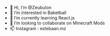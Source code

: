 - 👋 Hi, I’m @Zeubulon
- 👀 I’m interested in Baketball
- 🌱 I’m currently learning React.js
- 💞️ I’m looking to collaborate on Minecraft Mods
- 📫 Instagram : estebaan.mz
